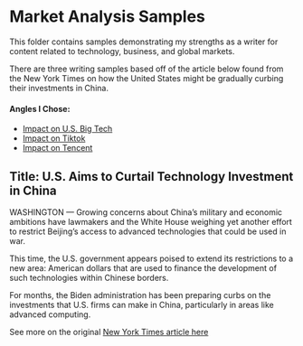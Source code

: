 # Market Analysis Samples
This folder contains samples demonstrating my strengths as a writer for content related to technology, business, and global markets.  

There are three writing samples based off of the article below found from the New York Times on how the United States might be gradually curbing their investments in China.

#### Angles I Chose:
- [Impact on U.S. Big Tech](https://github.com/dyanabutler/writing-samples/blob/main/marketContent/angle1BigTech.md)
- [Impact on Tiktok](https://github.com/dyanabutler/writing-samples/blob/main/marketContent/angle2Tiktok.md)
- [Impact on Tencent](https://github.com/dyanabutler/writing-samples/blob/main/marketContent/angle3Tencent.md)

## Title:  U.S. Aims to Curtail Technology Investment in China

WASHINGTON — Growing concerns about China’s military and economic ambitions have lawmakers and the White House weighing yet another effort to restrict Beijing’s access to advanced technologies that could be used in war.

This time, the U.S. government appears poised to extend its restrictions to a new area: American dollars that are used to finance the development of such technologies within Chinese borders.

For months, the Biden administration has been preparing curbs on the investments that U.S. firms can make in China, particularly in areas like advanced computing.

See more on the original [New York Times article here](https://www.nytimes.com/2023/02/09/business/us-china-investing-tech-biden.html)
